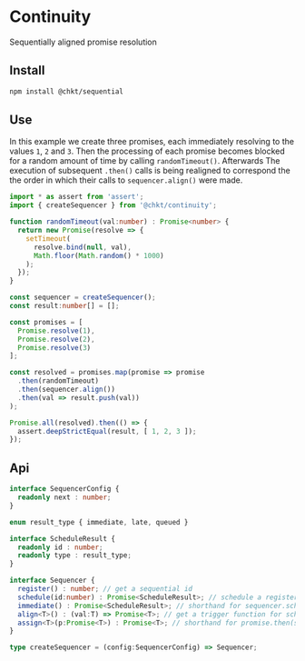 # Continuity
Sequentially aligned promise resolution

## Install

```sh
npm install @chkt/sequential
```

## Use

In this example we create three promises, each immediately resolving to the values `1`, `2` and `3`.
Then the processing of each promise becomes blocked for a random amount of time by calling `randomTimeout()`.
Afterwards The execution of subsequent `.then()` calls is being realigned
to correspond the the order in which their calls to `sequencer.align()` were made.


```typescript
import * as assert from 'assert';
import { createSequencer } from '@chkt/continuity';

function randomTimeout(val:number) : Promise<number> {
  return new Promise(resolve => {
    setTimeout(
      resolve.bind(null, val), 
      Math.floor(Math.random() * 1000)
    );
  });
}

const sequencer = createSequencer();
const result:number[] = [];

const promises = [ 
  Promise.resolve(1), 
  Promise.resolve(2), 
  Promise.resolve(3) 
];

const resolved = promises.map(promise => promise
  .then(randomTimeout)
  .then(sequencer.align())
  .then(val => result.push(val))
);

Promise.all(resolved).then(() => {
  assert.deepStrictEqual(result, [ 1, 2, 3 ]);
});
```

## Api
```typescript
interface SequencerConfig {
  readonly next : number;
}

enum result_type { immediate, late, queued }

interface ScheduleResult {
  readonly id : number;
  readonly type : result_type;
}

interface Sequencer {
  register() : number; // get a sequential id
  schedule(id:number) : Promise<ScheduleResult>; // schedule a registered id for processing
  immediate() : Promise<ScheduleResult>; // shorthand for sequencer.schedule(sequencer.register())
  align<T>() : (val:T) => Promise<T>; // get a trigger function for scheduling
  assign<T>(p:Promise<T>) : Promise<T>; // shorthand for promise.then(sequencer.align())
}

type createSequencer = (config:SequencerConfig) => Sequencer;
```
